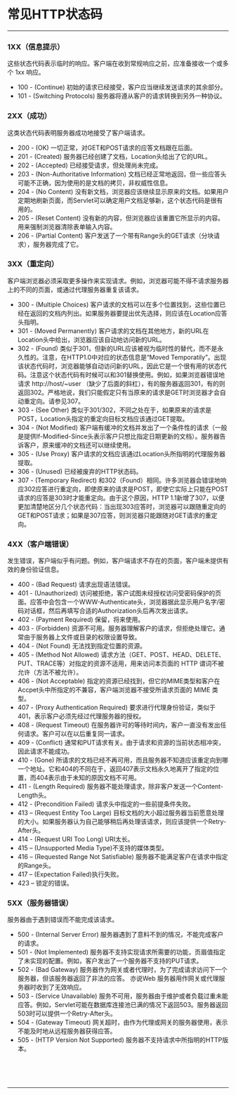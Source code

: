 # 常见HTTP状态码

---

### 1XX（信息提示）

这些状态代码表示临时的响应。客户端在收到常规响应之前，应准备接收一个或多个 1xx 响应。

* 100 - (Continue) 初始的请求已经接受，客户应当继续发送请求的其余部分。
* 101 - (Switching Protocols) 服务器将遵从客户的请求转换到另外一种协议。

### 2XX（成功）

这类状态代码表明服务器成功地接受了客户端请求。

* 200 - (OK) 一切正常，对GET和POST请求的应答文档跟在后面。
* 201 - (Created) 服务器已经创建了文档，Location头给出了它的URL。
* 202 - (Accepted) 已经接受请求，但处理尚未完成。
* 203 - (Non-Authoritative Information) 文档已经正常地返回，但一些应答头可能不正确，因为使用的是文档的拷贝，非权威性信息。
* 204 - (No Content) 没有新文档，浏览器应该继续显示原来的文档。如果用户定期地刷新页面，而Servlet可以确定用户文档足够新，这个状态代码是很有用的。
* 205 - (Reset Content) 没有新的内容，但浏览器应该重置它所显示的内容。用来强制浏览器清除表单输入内容。
* 206 - (Partial Content) 客户发送了一个带有Range头的GET请求（分块请求），服务器完成了它。

### 3XX（重定向）

客户端浏览器必须采取更多操作来实现请求。例如，浏览器可能不得不请求服务器上的不同的页面，或通过代理服务器重复该请求。

* 300 - (Multiple Choices) 客户请求的文档可以在多个位置找到，这些位置已经在返回的文档内列出。如果服务器要提出优先选择，则应该在Location应答头指明。
* 301 - (Moved Permanently) 客户请求的文档在其他地方，新的URL在Location头中给出，浏览器应该自动地访问新的URL。
* 302 - (Found) 类似于301，但新的URL应该被视为临时性的替代，而不是永久性的。注意，在HTTP1.0中对应的状态信息是“Moved Temporatily”。出现该状态代码时，浏览器能够自动访问新的URL，因此它是一个很有用的状态代码。注意这个状态代码有时候可以和301替换使用。例如，如果浏览器错误地请求 http://host/~user （缺少了后面的斜杠），有的服务器返回301，有的则返回302。严格地说，我们只能假定只有当原来的请求是GET时浏览器才会自动重定向。请参见307。
* 303 - (See Other) 类似于301/302，不同之处在于，如果原来的请求是POST，Location头指定的重定向目标文档应该通过GET提取。
* 304 - (Not Modified) 客户端有缓冲的文档并发出了一个条件性的请求（一般是提供If-Modified-Since头表示客户只想比指定日期更新的文档）。服务器告诉客户，原来缓冲的文档还可以继续使用。
* 305 - (Use Proxy) 客户请求的文档应该通过Location头所指明的代理服务器提取。
* 306 - (Unused) 已经被废弃的HTTP状态码。
* 307 - (Temporary Redirect) 和302（Found）相同。许多浏览器会错误地响应302应答进行重定向，即使原来的请求是POST，即使它实际上只能在POST请求的应答是303时才能重定向。由于这个原因，HTTP 1.1新增了307，以便更加清楚地区分几个状态代码：当出现303应答时，浏览器可以跟随重定向的GET和POST请求；如果是307应答，则浏览器只能跟随对GET请求的重定向。

### 4XX（客户端错误）

发生错误，客户端似乎有问题。例如，客户端请求不存在的页面，客户端未提供有效的身份验证信息。

* 400 - (Bad Request) 请求出现语法错误。
* 401 - (Unauthorized) 访问被拒绝，客户试图未经授权访问受密码保护的页面。应答中会包含一个WWW-Authenticate头，浏览器据此显示用户名字/密码对话框，然后再填写合适的Authorization头后再次发出请求。
* 402 - (Payment Required) 保留，将来使用。
* 403 - (Forbidden) 资源不可用。服务器理解客户的请求，但拒绝处理它。通常由于服务器上文件或目录的权限设置导致。
* 404 - (Not Found) 无法找到指定位置的资源。
* 405 - (Method Not Allowed) 请求方法（GET、POST、HEAD、DELETE、PUT、TRACE等）对指定的资源不适用，用来访问本页面的 HTTP 谓词不被允许（方法不被允许）。
* 406 - (Not Acceptable) 指定的资源已经找到，但它的MIME类型和客户在Accpet头中所指定的不兼容，客户端浏览器不接受所请求页面的 MIME 类型。
* 407 - (Proxy Authentication Required) 要求进行代理身份验证，类似于401，表示客户必须先经过代理服务器的授权。
* 408 - (Request Timeout) 在服务器许可的等待时间内，客户一直没有发出任何请求。客户可以在以后重复同一请求。
* 409 - (Conflict) 通常和PUT请求有关。由于请求和资源的当前状态相冲突，因此请求不能成功。
* 410 - (Gone) 所请求的文档已经不再可用，而且服务器不知道应该重定向到哪一个地址。它和404的不同在于，返回407表示文档永久地离开了指定的位置，而404表示由于未知的原因文档不可用。
* 411 - (Length Required) 服务器不能处理请求，除非客户发送一个Content-Length头。
* 412 - (Precondition Failed) 请求头中指定的一些前提条件失败。
* 413 – (Request Entity Too Large) 目标文档的大小超过服务器当前愿意处理的大小。如果服务器认为自己能够稍后再处理该请求，则应该提供一个Retry-After头。
* 414 - (Request URI Too Long) URI太长。
* 415 – (Unsupported Media Type)不支持的媒体类型。
* 416 – (Requested Range Not Satisfiable) 服务器不能满足客户在请求中指定的Range头。
* 417 – (Expectation Failed)执行失败。
* 423 – 锁定的错误。

### 5XX（服务器错误）

服务器由于遇到错误而不能完成该请求。

* 500 - (Internal Server Error) 服务器遇到了意料不到的情况，不能完成客户的请求。
* 501 - (Not Implemented) 服务器不支持实现请求所需要的功能，页眉值指定了未实现的配置。例如，客户发出了一个服务器不支持的PUT请求。
* 502 - (Bad Gateway) 服务器作为网关或者代理时，为了完成请求访问下一个服务器，但该服务器返回了非法的应答。 亦说Web 服务器用作网关或代理服务器时收到了无效响应。
* 503 - (Service Unavailable) 服务不可用，服务器由于维护或者负载过重未能应答。例如，Servlet可能在数据库连接池已满的情况下返回503。服务器返回503时可以提供一个Retry-After头。
* 504 - (Gateway Timeout) 网关超时，由作为代理或网关的服务器使用，表示不能及时地从远程服务器获得应答。
* 505 - (HTTP Version Not Supported) 服务器不支持请求中所指明的HTTP版本。



<br/><br/><br/>

---

